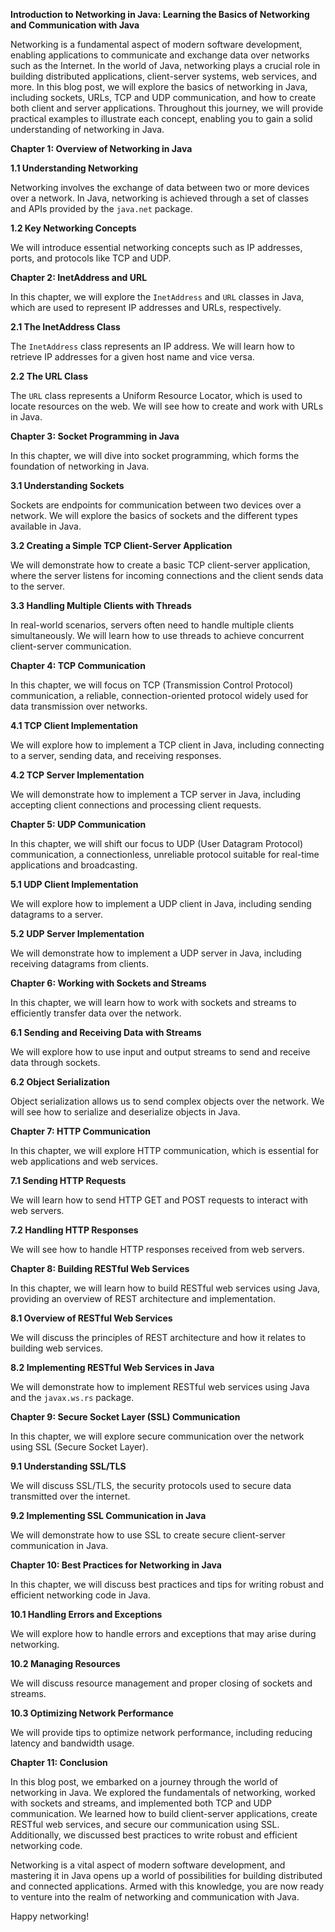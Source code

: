 **Introduction to Networking in Java: Learning the Basics of Networking and Communication with Java**

Networking is a fundamental aspect of modern software development, enabling applications to communicate and exchange data over networks such as the Internet. In the world of Java, networking plays a crucial role in building distributed applications, client-server systems, web services, and more. In this blog post, we will explore the basics of networking in Java, including sockets, URLs, TCP and UDP communication, and how to create both client and server applications. Throughout this journey, we will provide practical examples to illustrate each concept, enabling you to gain a solid understanding of networking in Java.

**Chapter 1: Overview of Networking in Java**

**1.1 Understanding Networking**

Networking involves the exchange of data between two or more devices over a network. In Java, networking is achieved through a set of classes and APIs provided by the `java.net` package.

**1.2 Key Networking Concepts**

We will introduce essential networking concepts such as IP addresses, ports, and protocols like TCP and UDP.

**Chapter 2: InetAddress and URL**

In this chapter, we will explore the `InetAddress` and `URL` classes in Java, which are used to represent IP addresses and URLs, respectively.

**2.1 The InetAddress Class**

The `InetAddress` class represents an IP address. We will learn how to retrieve IP addresses for a given host name and vice versa.

**2.2 The URL Class**

The `URL` class represents a Uniform Resource Locator, which is used to locate resources on the web. We will see how to create and work with URLs in Java.

**Chapter 3: Socket Programming in Java**

In this chapter, we will dive into socket programming, which forms the foundation of networking in Java.

**3.1 Understanding Sockets**

Sockets are endpoints for communication between two devices over a network. We will explore the basics of sockets and the different types available in Java.

**3.2 Creating a Simple TCP Client-Server Application**

We will demonstrate how to create a basic TCP client-server application, where the server listens for incoming connections and the client sends data to the server.

**3.3 Handling Multiple Clients with Threads**

In real-world scenarios, servers often need to handle multiple clients simultaneously. We will learn how to use threads to achieve concurrent client-server communication.

**Chapter 4: TCP Communication**

In this chapter, we will focus on TCP (Transmission Control Protocol) communication, a reliable, connection-oriented protocol widely used for data transmission over networks.

**4.1 TCP Client Implementation**

We will explore how to implement a TCP client in Java, including connecting to a server, sending data, and receiving responses.

**4.2 TCP Server Implementation**

We will demonstrate how to implement a TCP server in Java, including accepting client connections and processing client requests.

**Chapter 5: UDP Communication**

In this chapter, we will shift our focus to UDP (User Datagram Protocol) communication, a connectionless, unreliable protocol suitable for real-time applications and broadcasting.

**5.1 UDP Client Implementation**

We will explore how to implement a UDP client in Java, including sending datagrams to a server.

**5.2 UDP Server Implementation**

We will demonstrate how to implement a UDP server in Java, including receiving datagrams from clients.

**Chapter 6: Working with Sockets and Streams**

In this chapter, we will learn how to work with sockets and streams to efficiently transfer data over the network.

**6.1 Sending and Receiving Data with Streams**

We will explore how to use input and output streams to send and receive data through sockets.

**6.2 Object Serialization**

Object serialization allows us to send complex objects over the network. We will see how to serialize and deserialize objects in Java.

**Chapter 7: HTTP Communication**

In this chapter, we will explore HTTP communication, which is essential for web applications and web services.

**7.1 Sending HTTP Requests**

We will learn how to send HTTP GET and POST requests to interact with web servers.

**7.2 Handling HTTP Responses**

We will see how to handle HTTP responses received from web servers.

**Chapter 8: Building RESTful Web Services**

In this chapter, we will learn how to build RESTful web services using Java, providing an overview of REST architecture and implementation.

**8.1 Overview of RESTful Web Services**

We will discuss the principles of REST architecture and how it relates to building web services.

**8.2 Implementing RESTful Web Services in Java**

We will demonstrate how to implement RESTful web services using Java and the `javax.ws.rs` package.

**Chapter 9: Secure Socket Layer (SSL) Communication**

In this chapter, we will explore secure communication over the network using SSL (Secure Socket Layer).

**9.1 Understanding SSL/TLS**

We will discuss SSL/TLS, the security protocols used to secure data transmitted over the internet.

**9.2 Implementing SSL Communication in Java**

We will demonstrate how to use SSL to create secure client-server communication in Java.

**Chapter 10: Best Practices for Networking in Java**

In this chapter, we will discuss best practices and tips for writing robust and efficient networking code in Java.

**10.1 Handling Errors and Exceptions**

We will explore how to handle errors and exceptions that may arise during networking.

**10.2 Managing Resources**

We will discuss resource management and proper closing of sockets and streams.

**10.3 Optimizing Network Performance**

We will provide tips to optimize network performance, including reducing latency and bandwidth usage.

**Chapter 11: Conclusion**

In this blog post, we embarked on a journey through the world of networking in Java. We explored the fundamentals of networking, worked with sockets and streams, and implemented both TCP and UDP communication. We learned how to build client-server applications, create RESTful web services, and secure our communication using SSL. Additionally, we discussed best practices to write robust and efficient networking code.

Networking is a vital aspect of modern software development, and mastering it in Java opens up a world of possibilities for building distributed and connected applications. Armed with this knowledge, you are now ready to venture into the realm of networking and communication with Java.

Happy networking!